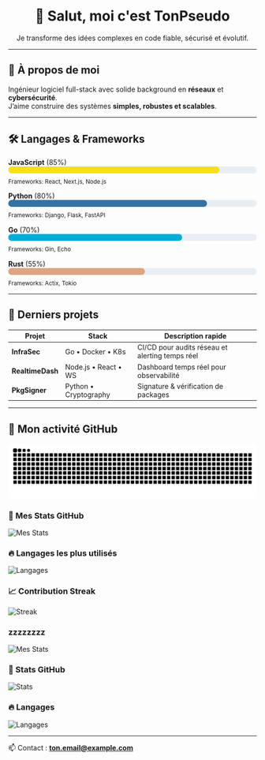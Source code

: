 
<h1 align="center">👋 Salut, moi c'est TonPseudo</h1>
<p align="center">
  Je transforme des idées complexes en code fiable, sécurisé et évolutif.
</p>

---

## 🚀 À propos de moi
Ingénieur logiciel full-stack avec solide background en **réseaux** et **cybersécurité**.  
J’aime construire des systèmes **simples, robustes et scalables**.

---

## 🛠️ Langages & Frameworks

<!-- Exemple JavaScript -->
<strong>JavaScript</strong> (85%)  
<svg width="100%" height="14">
  <rect width="100%" height="14" fill="#e9eef5" rx="7"/>
  <rect width="85%" height="14" fill="#f7df1e" rx="7"/>
</svg>
<sub>Frameworks: React, Next.js, Node.js</sub>  

<strong>Python</strong> (80%)  
<svg width="100%" height="14">
  <rect width="100%" height="14" fill="#e9eef5" rx="7"/>
  <rect width="80%" height="14" fill="#3572A5" rx="7"/>
</svg>
<sub>Frameworks: Django, Flask, FastAPI</sub>  

<strong>Go</strong> (70%)  
<svg width="100%" height="14">
  <rect width="100%" height="14" fill="#e9eef5" rx="7"/>
  <rect width="70%" height="14" fill="#00ADD8" rx="7"/>
</svg>
<sub>Frameworks: Gin, Echo</sub>  

<strong>Rust</strong> (55%)  
<svg width="100%" height="14">
  <rect width="100%" height="14" fill="#e9eef5" rx="7"/>
  <rect width="55%" height="14" fill="#dea584" rx="7"/>
</svg>
<sub>Frameworks: Actix, Tokio</sub>  

---

## 📂 Derniers projets

| Projet       | Stack                  | Description rapide |
|--------------|------------------------|--------------------|
| **InfraSec** | Go • Docker • K8s      | CI/CD pour audits réseau et alerting temps réel |
| **RealtimeDash** | Node.js • React • WS | Dashboard temps réel pour observabilité |
| **PkgSigner** | Python • Cryptography | Signature & vérification de packages |

---

## 🐍 Mon activité GitHub

![Snake animation](https://github.com/SKH1995/SKH1995/blob/output/github-contribution-grid-snake.svg)

### 🚀 Mes Stats GitHub
![Mes Stats](https://github-readme-stats.vercel.app/api?username=SKH1995&show_icons=true&theme=radical)

### 🔥 Langages les plus utilisés
![Langages](https://github-readme-stats.vercel.app/api/top-langs/?username=SKH1995&layout=compact&theme=radical)

### 📈 Contribution Streak
![Streak](https://streak-stats.demolab.com?user=SKH1995&theme=radical&hide_border=true)

### zzzzzzzz
![Mes Stats](github-readme-stats-kohl-nu-80.vercel.app/api?username=SKH1995&show_icons=true&count_private=true&theme=radical)

### 🚀 Stats GitHub
![Stats](https://github-readme-stats-kohl-nu-80.vercel.app/api?username=SKH1995&show_icons=true&count_private=true&theme=radical)

### 🔥 Langages
![Langages](https://github-readme-stats-kohl-nu-80.vercel.app/api/top-langs/?username=SKH1995&layout=compact&count_private=true&theme=radical)




---

📫 Contact : **ton.email@example.com**
